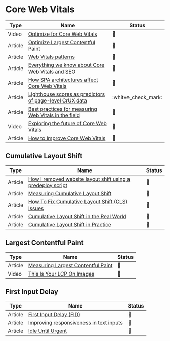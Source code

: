 # Core Web Vitals

| Type    | Name                                                                                                                                                      | Status              |
| ------- | --------------------------------------------------------------------------------------------------------------------------------------------------------- | ------------------- |
| Video   | [Optimize for Core Web Vitals](https://www.youtube.com/watch?v=AQqFZ5t8uNc&ab_channel=GoogleChromeDevelopers)                                             | 🎥                  |
| Article | [Optimize Largest Contentful Paint](https://web.dev/optimize-lcp/)                                                                                        | 📑                  |
| Article | [Web Vitals patterns](web.dev/patterns/web-vitals-patterns)                                                                                               | 📑                  |
| Article | [Everything we know about Core Web Vitals and SEO](https://simonhearne.com/2021/core-web-vitals-seo)                                                      | 📑                  |
| Article | [How SPA architectures affect Core Web Vitals](https://web.dev/vitals-spa-faq)                                                                            | 📑                  |
| Article | [Lighthouse scores as predictors of page-level CrUX data](https://discuss.httparchive.org/t/lighthouse-scores-as-predictors-of-page-level-crux-data/2232) | :whitve_check_mark: |
| Article | [Best practices for measuring Web Vitals in the field](https://web.dev/vitals-field-measurement-best-practices/)                                          | 📑                  |
| Video   | [Exploring the future of Core Web Vitals](https://www.youtube.com/watch?v=iNfz9tg-wyg)                                                                    | 📑                  |
| Article | [How to Improve Core Web Vitals](https://simonhearne.com/2020/core-web-vitals)                                                                            | 📑                  |

## Cumulative Layout Shift

| Type    | Name                                                                                                                                                               | Status          |
| ------- | ------------------------------------------------------------------------------------------------------------------------------------------------------------------ | --------------- |
| Article | [How I removed website layout shift using a predeploy script](https://levelup.gitconnected.com/improving-cumulative-layout-shift-on-pre-deploy-stage-1636fb1386cc) | :bookmark_tabs: |
| Article | [Measuring Cumulative Layout Shift](https://requestmetrics.com/web-performance/cumulative-layout-shift)                                                            | :bookmark_tabs: |
| Article | [How To Fix Cumulative Layout Shift (CLS) Issues](https://www.smashingmagazine.com/2021/06/how-to-fix-cumulative-layout-shift-issues/)                             | :bookmark_tabs: |
| Article | [Cumulative Layout Shift in the Real World](https://nicj.net/cumulative-layout-shift-in-the-real-world)                                                            | :bookmark_tabs: |
| Article | [Cumulative Layout Shift in Practice](https://nicj.net/cumulative-layout-shift-in-practice)                                                                        | :bookmark_tabs: |

## Largest Contentful Paint

| Type    | Name                                                                                                      | Status          |
| ------- | --------------------------------------------------------------------------------------------------------- | --------------- |
| Article | [Measuring Largest Contentful Paint](https://requestmetrics.com/web-performance/largest-contentful-paint) | :bookmark_tabs: |
| Video   | [This Is Your LCP On Images](https://www.youtube.com/watch?v=YMqnPeZHcuc)                                 | :bookmark_tabs: |

## First Input Delay

| Type    | Name                                                                                                                   | Status          |
| ------- | ---------------------------------------------------------------------------------------------------------------------- | --------------- |
| Article | [First Input Delay (FID)](https://web.dev/fid)                                                                         | :bookmark_tabs: |
| Article | [Improving responsiveness in text inputs](https://nolanlawson.com/2021/08/08/improving-responsiveness-in-text-inputs/) | :bookmark_tabs: |
| Article | [Idle Until Urgent](https://philipwalton.com/articles/idle-until-urgent/)                                              | :bookmark_tabs: |
